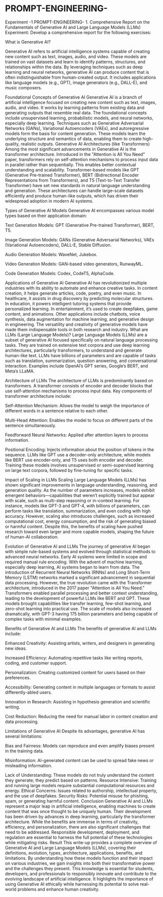 # PROMPT-ENGINEERING-
Experiment -1
PROMPT-ENGINEERING- 1. Comprehensive Report on the Fundamentals of Generative AI and Large Language Models (LLMs)
Experiment:
Develop a comprehensive report for the following exercises:

What is Generative AI?

Generative AI refers to artificial intelligence systems capable of creating new content such as text, images, audio, and video. These models are trained on vast datasets and learn to identify patterns, structures, and relationships within the data. By leveraging techniques such as deep learning and neural networks, generative AI can produce content that is often indistinguishable from human-created output. It includes applications like language models (e.g., GPT), image generators (e.g., DALL-E), and music composers.

Foundational Concepts of Generative AI
Generative AI is a branch of artificial intelligence focused on creating new content such as text, images, audio, and video. It works by learning patterns from existing data and generating outputs that resemble real data. The foundational concepts include unsupervised learning, probabilistic models, and neural networks, especially deep learning. Techniques such as Generative Adversarial Networks (GANs), Variational Autoencoders (VAEs), and autoregressive models form the basis for content generation. These models learn the underlying structure and semantics of data, enabling them to create high-quality, realistic outputs.
Generative AI Architectures (like Transformers)
Among the most significant advancements in Generative AI is the transformer architecture. Introduced in the "Attention is All You Need" paper, transformers rely on self-attention mechanisms to process input data in parallel rather than sequentially. This enables better contextual understanding and scalability. Transformer-based models like GPT (Generative Pre-trained Transformer), BERT (Bidirectional Encoder Representations from Transformers), and T5 (Text-to-Text Transfer Transformer) have set new standards in natural language understanding and generation. These architectures can handle large-scale datasets efficiently and produce human-like outputs, which has driven their widespread adoption in modern AI systems.

Types of Generative AI Models
Generative AI encompasses various model types based on their application domain:

Text Generation Models: GPT (Generative Pre-trained Transformer), BERT, T5.

Image Generation Models: GANs (Generative Adversarial Networks), VAEs (Variational Autoencoders), DALL-E, Stable Diffusion.

Audio Generation Models: WaveNet, Jukebox.

Video Generation Models: GAN-based video generators, RunwayML.

Code Generation Models: Codex, CodeT5, AlphaCode.

Applications of Generative AI
Generative AI has revolutionized multiple industries with its ability to automate and enhance creative tasks. In content creation, it helps generate articles, code, poetry, and even music. In healthcare, it assists in drug discovery by predicting molecular structures. In education, it powers intelligent tutoring systems that provide personalized learning. In entertainment, it’s used to create deepfakes, game content, and animations. Other applications include chatbots, voice synthesis, data augmentation for machine learning, and generative design in engineering. The versatility and creativity of generative models have made them indispensable tools in both research and industry.
What are LLMs (Large Language Models)?
Large Language Models (LLMs) are a subset of generative AI focused specifically on natural language processing tasks. They are trained on extensive text corpora and use deep learning architectures, particularly transformers, to understand and generate human-like text. LLMs have billions of parameters and are capable of tasks such as translation, summarization, question answering, and conversational interaction. Examples include OpenAI’s GPT series, Google’s BERT, and Meta’s LLaMA.

Architecture of LLMs
The architecture of LLMs is predominantly based on transformers. A transformer consists of encoder and decoder blocks that use self-attention mechanisms to process input data. Key components of transformer architecture include:

Self-Attention Mechanism: Allows the model to weigh the importance of different words in a sentence relative to each other.

Multi-Head Attention: Enables the model to focus on different parts of the sentence simultaneously.

Feedforward Neural Networks: Applied after attention layers to process information.

Positional Encoding: Injects information about the position of tokens in the sequence. LLMs like GPT use a decoder-only architecture, while models like BERT use encoder-only, and T5 uses both encoder and decoder. Training these models involves unsupervised or semi-supervised learning on large text corpora, followed by fine-tuning for specific tasks.

Impact of Scaling in LLMs
Scaling Large Language Models (LLMs) has shown significant improvements in language understanding, reasoning, and generation quality. As the number of parameters increases, models exhibit emergent behaviors—capabilities that weren’t explicitly trained but appear with scale, such as multi-step reasoning or in-context learning. For instance, models like GPT-3 and GPT-4, with billions of parameters, can perform tasks like translation, summarization, and even coding with high accuracy. However, scaling also introduces challenges, such as increased computational cost, energy consumption, and the risk of generating biased or harmful content. Despite this, the benefits of scaling have pushed research toward even larger and more capable models, shaping the future of human-AI collaboration.

Evolution of Generative AI and LLMs
The journey of generative AI began with simple rule-based systems and evolved through statistical methods to advanced neural networks. Early AI systems were limited in scope and required manual rule encoding. With the advent of machine learning, especially deep learning, AI systems began to learn from data. The introduction of Recurrent Neural Networks (RNNs) and Long Short-Term Memory (LSTM) networks marked a significant advancement in sequential data processing. However, the true revolution came with the Transformer architecture, introduced in the 2017 paper "Attention is All You Need." Transformers enabled parallel processing and better context understanding, leading to the development of powerful LLMs like BERT and GPT. These models brought capabilities like transfer learning, few-shot learning, and zero-shot learning into practical use. The scale of models also increased dramatically, with GPT-3 having 175 billion parameters and being capable of complex tasks with minimal examples.

Benefits of Generative AI and LLMs
The benefits of generative AI and LLMs include:

Enhanced Creativity: Assisting artists, writers, and designers in generating new ideas.

Increased Efficiency: Automating repetitive tasks like writing reports, coding, and customer support.

Personalization: Creating customized content for users based on their preferences.

Accessibility: Generating content in multiple languages or formats to assist differently-abled users.

Innovation in Research: Assisting in hypothesis generation and scientific writing.

Cost Reduction: Reducing the need for manual labor in content creation and data processing.

Limitations of Generative AI
Despite its advantages, generative AI has several limitations:

Bias and Fairness: Models can reproduce and even amplify biases present in the training data.

Misinformation: AI-generated content can be used to spread fake news or misleading information.

Lack of Understanding: These models do not truly understand the content they generate; they predict based on patterns.
Resource Intensive: Training and running large models require substantial computational resources and energy.
Ethical Concerns: Issues related to authorship, intellectual property, and the use of deepfakes.
Security Risks: Potential misuse for phishing, spam, or generating harmful content.
Conclusion
Generative AI and LLMs represent a major leap in artificial intelligence, enabling machines to create content that was once thought to be uniquely human. Their development has been driven by advances in deep learning, particularly the transformer architecture. While the benefits are immense in terms of creativity, efficiency, and personalization, there are also significant challenges that need to be addressed. Responsible development, deployment, and regulation are essential to harness the full potential of these technologies while mitigating risks.
Result
This write-up provides a complete overview of Generative AI and Large Language Models (LLMs), covering their definitions, evolution, types, architecture, applications, benefits, and limitations. By understanding how these models function and their impact on various industries, we gain insights into both their transformative power and the challenges they present. This knowledge is essential for students, developers, and professionals to responsibly innovate and contribute to the evolving landscape of artificial intelligence. It highlights the importance of using Generative AI ethically while harnessing its potential to solve real-world problems and enhance human creativity.
